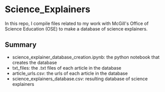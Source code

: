 # Science_Explainers

In this repo, I compile files related to my work with McGill's Office of Science Education (OSE) to make a database of science explainers.

## Summary
- science_explainer_database_creation.ipynb: the python notebook that creates the database
- txt_files: the .txt files of each article in the database
- article_urls.csv: the urls of each article in the database
- science_explainers_database.csv: resulting database of science explainers
